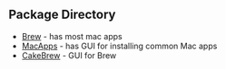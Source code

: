 ## Package Directory
- [Brew](https://formulae.brew.sh) - has most mac apps
- [MacApps](https://macapps.link/en/) - has GUI for installing common Mac apps
- [CakeBrew](https://www.cakebrew.com) - GUI for Brew
<!--stackedit_data:
eyJoaXN0b3J5IjpbMTUyNzMxMDAxNV19
-->